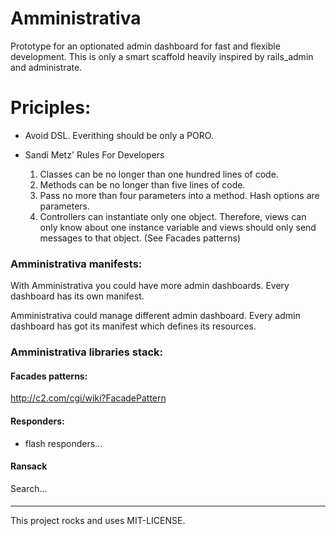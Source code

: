 # Amministrativa

Prototype for an optionated admin dashboard for fast and flexible development.
This is only a smart scaffold heavily inspired by rails_admin and administrate.

# Priciples:

- Avoid DSL. Everithing should be only a PORO.

- Sandi Metz' Rules For Developers
  1. Classes can be no longer than one hundred lines of code.
  2. Methods can be no longer than five lines of code.
  3. Pass no more than four parameters into a method. Hash options are parameters.
  4. Controllers can instantiate only one object. Therefore, views can only know about one instance variable and views should only send messages to that object. (See Facades patterns)

### Amministrativa manifests:

With Amministrativa you could have more admin dashboards. Every dashboard has its own manifest.

Amministrativa could manage different admin dashboard.
Every admin dashboard has got its manifest which defines its resources.


### Amministrativa libraries stack:

#### Facades patterns:

http://c2.com/cgi/wiki?FacadePattern

#### Responders:

 - flash responders...

#### Ransack

Search...

####

---

This project rocks and uses MIT-LICENSE.
